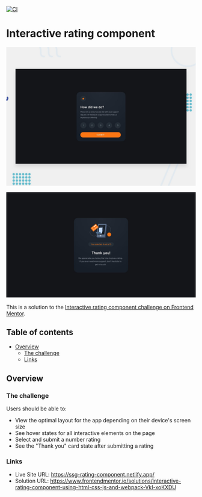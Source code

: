 [![CI](https://github.com/sumanjitsg/rating-component/actions/workflows/ci.yml/badge.svg?branch=main)](https://github.com/sumanjitsg/rating-component/actions/workflows/ci.yml)

# Interactive rating component

![Design preview for the Interactive rating component coding challenge](./design/desktop-preview.jpg)

![Design preview for the Interactive rating component coding challenge](./design/desktop-thank-you-state.jpg)

This is a solution to the [Interactive rating component challenge on Frontend Mentor](https://www.frontendmentor.io/challenges/interactive-rating-component-koxpeBUmI).

## Table of contents

- [Overview](#overview)
  - [The challenge](#the-challenge)
  - [Links](#links)

## Overview

### The challenge

Users should be able to:

- View the optimal layout for the app depending on their device's screen size
- See hover states for all interactive elements on the page
- Select and submit a number rating
- See the "Thank you" card state after submitting a rating

### Links

- Live Site URL: https://ssg-rating-component.netlify.app/
- Solution URL: https://www.frontendmentor.io/solutions/interactive-rating-component-using-html-css-js-and-webpack-VkI-xoKXDU
